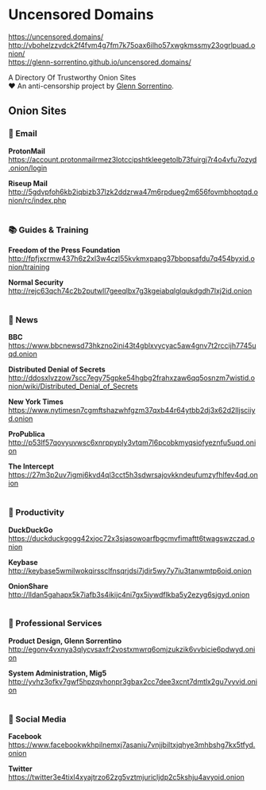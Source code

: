 # Uncensored Domains
https://uncensored.domains/<br>
http://vbohelzzvdck2f4fvm4g7fm7k75oax6ilho57xwgkmssmy23ogrlpuad.onion/<br>
https://glenn-sorrentino.github.io/uncensored.domains/

A Directory Of Trustworthy Onion Sites<br>
❤️ An anti-censorship project by [Glenn Sorrentino](https://glennsorrentino.com).

## Onion Sites

### 📨 Email

**ProtonMail**<br>
https://account.protonmailrmez3lotccipshtkleegetolb73fuirgj7r4o4vfu7ozyd.onion/login
 
**Riseup Mail**<br>
http://5gdvpfoh6kb2iqbizb37lzk2ddzrwa47m6rpdueg2m656fovmbhoptqd.onion/rc/index.php
<br>
<br>
### 📚 Guides & Training

**Freedom of the Press Foundation**<br>
http://fpfjxcrmw437h6z2xl3w4czl55kvkmxpapg37bbopsafdu7q454byxid.onion/training

**Normal Security**<br>
http://rejc63qch74c2b2putwll7geeqlbx7g3kgeiabqlglqukdgdh7lxj2id.onion
<br>
<br>
### 📰 News

**BBC**<br>
https://www.bbcnewsd73hkzno2ini43t4gblxvycyac5aw4gnv7t2rccijh7745uqd.onion

**Distributed Denial of Secrets**<br>
http://ddosxlvzzow7scc7egy75gpke54hgbg2frahxzaw6qq5osnzm7wistid.onion/wiki/Distributed_Denial_of_Secrets

**New York Times**<br>
https://www.nytimesn7cgmftshazwhfgzm37qxb44r64ytbb2dj3x62d2lljsciiyd.onion

**ProPublica**<br>
http://p53lf57qovyuvwsc6xnrppyply3vtqm7l6pcobkmyqsiofyeznfu5uqd.onion

**The Intercept**<br>
https://27m3p2uv7igmj6kvd4ql3cct5h3sdwrsajovkkndeufumzyfhlfev4qd.onion
<br>
<br>
### 🧰 Productivity

**DuckDuckGo**<br>
https://duckduckgogg42xjoc72x3sjasowoarfbgcmvfimaftt6twagswzczad.onion

**Keybase**<br>
http://keybase5wmilwokqirssclfnsqrjdsi7jdir5wy7y7iu3tanwmtp6oid.onion
    
**OnionShare**<br>
http://lldan5gahapx5k7iafb3s4ikijc4ni7gx5iywdflkba5y2ezyg6sjgyd.onion
<br>
<br>
### 💼 Professional Services

**Product Design, Glenn Sorrentino**<br>
http://egonv4vxnya3qlycvsaxfr2vostxmwrq6omjzukzik6vvbicie6pdwyd.onion

**System Administration, Mig5**<br>
http://yvhz3ofkv7gwf5hpzqvhonpr3gbax2cc7dee3xcnt7dmtlx2gu7vyvid.onion
<br>
<br>
### 💬 Social Media

**Facebook**<br>
https://www.facebookwkhpilnemxj7asaniu7vnjjbiltxjqhye3mhbshg7kx5tfyd.onion

**Twitter**<br>
https://twitter3e4tixl4xyajtrzo62zg5vztmjuricljdp2c5kshju4avyoid.onion

